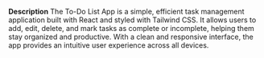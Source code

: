 **Description**
The To-Do List App is a simple, efficient task management application built with React and styled with Tailwind CSS. It allows users to add, edit, delete, and mark tasks as complete or incomplete, helping them stay organized and productive. With a clean and responsive interface, the app provides an intuitive user experience across all devices.


